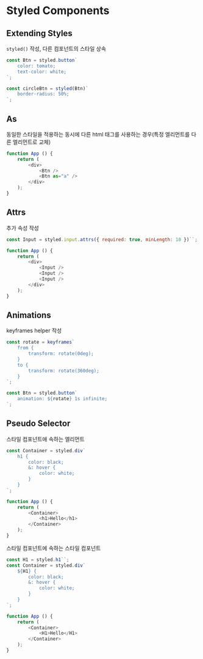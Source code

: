 # Styled Components

## Extending Styles

`styled()` 작성, 다른 컴포넌트의 스타일 상속

```JavaScript
const Btn = styled.button`
    color: tomato;
    text-color: white;
`;

const circleBtn = styled(Btn)`
    border-radius: 50%;
`;
```

## As

동일한 스타일을 적용하는 동시에 다른 html 태그를 사용하는 경우(특정 엘리먼트를 다른 엘리먼트로 교체)

```JavaScript
function App () {
    return (
        <div>
            <Btn />
            <Btn as="a" />
        </div>
    );
}
```

## Attrs

추가 속성 작성

```JavaScript
const Input = styled.input.attrs({ required: true, minLength: 10 })``;

function App () {
    return (
        <div>
            <Input />
            <Input />
            <Input />
        </div>
    );
}
```

## Animations

keyframes helper 작성

```JavaScript
const rotate = keyframes`
    from {
        transform: rotate(0deg);
    }
    to {
        transform: rotate(360deg);
    }
`;

const Btn = styled.button`
    animation: ${rotate} 1s infinite;
`;
```

## Pseudo Selector

스타일 컴포넌트애 속하는 엘리먼트

```JavaScript
const Container = styled.div`
    h1 {
        color: black;
        &: hover {
            color: white;
        }
    }
`;

function App () {
    return (
        <Container>
            <h1>Hello</h1>
        </Container>
    );
}
```

스타일 컴포넌트에 속하는 스타일 컴포넌트

```JavaScript
const H1 = styled.h1``;
const Container = styled.div`
    ${H1} {
        color: black;
        &: hover {
            color: white;
        }
    }
`;

function App () {
    return (
        <Container>
            <H1>Hello</H1>
        </Container>
    );
}
```
